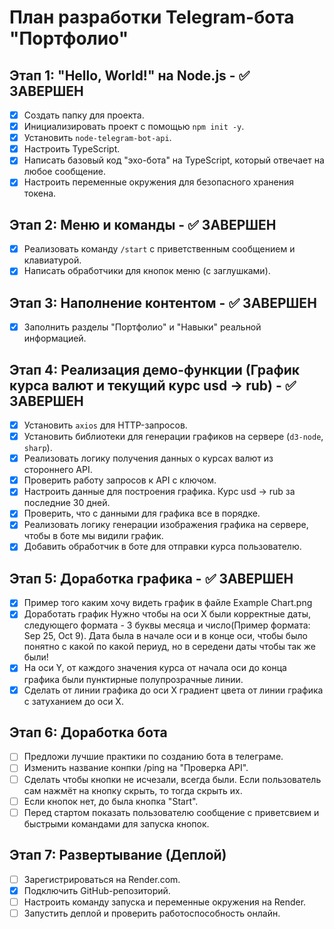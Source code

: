 # План разработки Telegram-бота "Портфолио"

## Этап 1: "Hello, World!" на Node.js - ✅ ЗАВЕРШЕН
*   [x] Создать папку для проекта.
*   [x] Инициализировать проект с помощью `npm init -y`.
*   [x] Установить `node-telegram-bot-api`.
*   [x] Настроить TypeScript.
*   [x] Написать базовый код "эхо-бота" на TypeScript, который отвечает на любое сообщение.
*   [x] Настроить переменные окружения для безопасного хранения токена.

## Этап 2: Меню и команды - ✅ ЗАВЕРШЕН
*   [x] Реализовать команду `/start` с приветственным сообщением и клавиатурой.
*   [x] Написать обработчики для кнопок меню (с заглушками).

## Этап 3: Наполнение контентом - ✅ ЗАВЕРШЕН
*   [x] Заполнить разделы "Портфолио" и "Навыки" реальной информацией.

## Этап 4: Реализация демо-функции (График курса валют и текущий курс usd -> rub) - ✅ ЗАВЕРШЕН
*   [x] Установить `axios` для HTTP-запросов.
*   [x] Установить библиотеки для генерации графиков на сервере (`d3-node`, `sharp`).
*   [x] Реализовать логику получения данных о курсах валют из стороннего API.
*   [x] Проверить работу запросов к API с ключом.
*   [x] Настроить данные для построения графика. Курс usd -> rub за последние 30 дней.
*   [x] Проверить, что с данными для графика все в порядке.
*   [x] Реализовать логику генерации изображения графика на сервере, чтобы в боте мы видили график.
*   [x] Добавить обработчик в боте для отправки курса пользователю.

## Этап 5: Доработка графика - ✅ ЗАВЕРШЕН
*   [x] Пример того каким хочу видеть график в файле Example Chart.png 
*   [x] Доработать график Нужно чтобы на оси X были корректные даты, следующего формата - 3 буквы месяца и число(Пример формата: Sep 25, Oct 9). Дата была в начале оси и в конце оси, чтобы было понятно с какой по какой периуд, но в середени даты чтобы так же были!
*   [x] На оси Y, от каждого значения курса от начала оси до конца графика были пунктирные полупрозрачные линии.
*   [x] Сделать от линии графика до оси X градиент цвета от линии графика с затуханием до оси X.

## Этап 6: Доработка бота
*   [ ] Предложи лучшие практики по созданию бота в телеграме.
*   [ ] Изменить название конпки /ping на "Проверка API".
*   [ ] Сделать чтобы кнопки не исчезали, всегда были. Если пользователь сам нажмёт на кнопку скрыть, то тогда скрыть их.
*   [ ] Если кнопок нет, до была кнопка "Start".
*   [ ] Перед стартом показать пользователю сообщение с приветсвием и быстрыми командами для запуска кнопок.

## Этап 7: Развертывание (Деплой)
*   [ ] Зарегистрироваться на Render.com.
*   [x] Подключить GitHub-репозиторий.
*   [ ] Настроить команду запуска и переменные окружения на Render.
*   [ ] Запустить деплой и проверить работоспособность онлайн.
